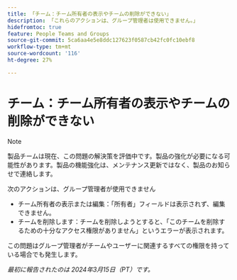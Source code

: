 ```yaml
---
title: 「チーム：チーム所有者の表示やチームの削除ができない」
description: 「これらのアクションは、グループ管理者は使用できません。」
hidefromtoc: true
feature: People Teams and Groups
source-git-commit: 5ca6aa4e5e8ddc127623f0587cb42fc0fc10ebf8
workflow-type: tm+mt
source-wordcount: '116'
ht-degree: 27%

---
```



# チーム：チーム所有者の表示やチームの削除ができない

>[!NOTE]
>
>製品チームは現在、この問題の解決策を評価中です。製品の強化が必要になる可能性があります。製品の機能強化は、メンテナンス更新ではなく、製品のお知らせで連絡します。

次のアクションは、グループ管理者が使用できません

* チーム所有者の表示または編集：「所有者」フィールドは表示されず、編集できません。
* チームを削除します：チームを削除しようとすると、「このチームを削除するための十分なアクセス権限がありません」というエラーが表示されます。

この問題はグループ管理者がチームやユーザーに関連するすべての権限を持っている場合でも発生します。

_最初に報告されたのは 2024年3月15日（PT）です。_

